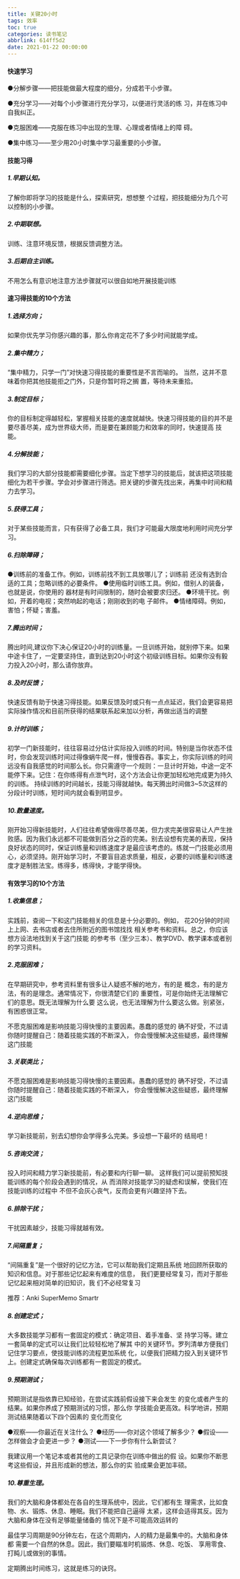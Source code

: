 ```yaml
---
title: 关键20小时
tags: 效率
toc: true
categories: 读书笔记
abbrlink: 614ff5d2
date: 2021-01-22 00:00:00
---
```

#### 快速学习

●分解步骤——把技能做最大程度的细分，分成若干小步骤。

●充分学习——对每个小步骤进行充分学习，以便进行灵活的练
习，并在练习中自我纠正。

●克服困难——克服在练习中出现的生理、心理或者情绪上的障
碍。

●集中练习——至少用20小时集中学习最重要的小步骤。

#### 技能习得

##### 1.早期认知。<!-- more -->

了解你即将学习的技能是什么，探索研究，想想整
个过程，把技能细分为几个可以控制的小步骤。

##### 2.中期联想。

训练、注意环境反馈，根据反馈调整方法。

##### 3.后期自主训练。

不用怎么有意识地注意方法步骤就可以很自如地开展技能训练

#### 速习得技能的10个方法

##### 1.选择方向；

如果你优先学习你感兴趣的事，那么你肯定花不了多少时间就能学成。

##### 2.集中精力；

“集中精力，只学一门”对快速习得技能的重要性是不言而喻的。
当然，这并不意味着你把其他技能拒之门外，只是你暂时将之搁
置，等待未来重拾。

##### 3.制定目标；

你的目标制定得越轻松，掌握相关技能的速度就越快。快速习得技能的目的并不是要尽善尽美，成为世界级大师，而是要在兼顾能力和效率的同时，快速提高
技能。

##### 4.分解技能；

我们学习的大部分技能都需要细化步骤。当定下想学习的技能后，就该把这项技能细化为若干步骤。学会对步骤进行筛选。把关键的步骤先找出来，再集中时间和精力去学习。

##### 5.获得工具；

对于某些技能而言，只有获得了必备工具，我们才可能最大限度地利用时间充分学习。

##### 6.扫除障碍；

●训练前的准备工作。例如，训练前找不到工具放哪儿了；训练前
还没有选到合适的工具；忽略训练的必要条件。
●使用临时训练工具。例如，借别人的装备，也就是说，你使用的
器材是有时间限制的，随时会被要求归还。
●环境干扰。例如，开着的电视；突然响起的电话；刚刚收到的电
子邮件。
●情绪障碍。例如，害怕；怀疑；害羞。

##### 7.腾出时间；

腾出时间,建议你下决心保证20小时的训练量。一旦训练开始，就别停下来。如果中途卡住了，一定要坚持住，直到达到20小时这个初级训练目标。如果你没有毅力投入20小时，那么请你放弃。

##### 8.及时反馈；

快速反馈有助于快速习得技能。如果反馈及时或只有一点点延迟，我们会更容易把实际操作情况和目前所获得的结果联系起来加以分析，再做出适当的调整

##### 9.计时训练；

初学一门新技能时，往往容易过分估计实际投入训练的时间。特别是当你状态不佳时，你会发现训练时间过得像蜗牛爬一样，慢慢吞吞。事实上，你实际训练的时间远没有自我感觉的时间那么长。你只需遵守一个规则：一旦计时开始，中途一定不能停下来。记住：在你练得有点泄气时，这个方法会让你更加轻松地完成更为持久的训练。
持续训练的时间越长，技能习得就越快。每天腾出时间做3~5次这样的分段计时训练，短时间内就会看到明显步。

##### 10.数量速度。

刚开始习得新技能时，人们往往希望做得尽善尽美，但力求完美很容易让人产生挫败感。因为我们永远都不可能做到百分之百的完美。别去设想有完美的表现，保持良好状态的同时，保证训练量和训练速度才是最应该考虑的。练就一门技能必须用心，必须坚持。刚开始学习时，不要盲目追求质量，相反，必要的训练量和训练速度才是制胜法宝。练得多，练得快，才能学得快。

#### 有效学习的10个方法

##### 1.收集信息；

实践前，查阅一下和这门技能相关的信息是十分必要的。例如，
花20分钟的时间上上网、去书店或者去住所附近的图书馆找找
相关参考书和资料。总之，你应该想方设法地找到关于这门技能
的参考书（至少三本）、教学DVD、教学课本或者别的学习资料。

##### 2.克服困难；

在早期研究中，参考资料里有很多让人疑惑不解的地方，有的是
概念，有的是方法，有的是理念。通常情况下，你很清楚它们的
重要性，可是你始终无法理解它们的意思。既无法理解为什么要
这么说，也无法理解为什么要这么做。别紧张，有困惑很正常。



不愿克服困难是影响技能习得快慢的主要因素。愚蠢的感觉的
确不好受，不过请你随时提醒自己：随着技能实践的不断深入，
你会慢慢解决这些疑惑，最终理解这门技能

##### 3.关联类比；

不愿克服困难是影响技能习得快慢的主要因素。愚蠢的感觉的
确不好受，不过请你随时提醒自己：随着技能实践的不断深入，
你会慢慢解决这些疑惑，最终理解这门技能

##### 4.逆向思维；

学习新技能前，别去幻想你会学得多么完美。多设想一下最坏的
结局吧！

##### 5.咨询交流；

投入时间和精力学习新技能前，有必要和内行聊一聊。
这样我们可以提前预知技能训练的每个阶段会遇到的情况，从
而消除对技能学习的疑虑和误解，使我们在技能训练的过程中
不但不会灰心丧气，反而会更有兴趣坚持下去。

##### 6.排除干扰；

干扰因素越少，技能习得就越有效。

##### 7.间隔重复；

“间隔重复”是一个很好的记忆方法，它可以帮助我们定期且系统
地回顾所获取的知识和信息。对于那些记忆起来有难度的信息，
我们更要经常复习，而对于那些记忆起来相对简单的旧知识，我
们不必经常复习



推荐：Anki  SuperMemo  Smartr

##### 8.创建定式；

大多数技能学习都有一套固定的模式：确定项目、着手准备、坚
持学习等。建立一套简单的定式可以让我们比较轻松地了解其
中的关键环节。罗列清单方便我们记住学习要点，使技能训练的流程更加系统
化，以便我们把精力投入到关键环节上。创建定式确保每次训练都有一套固定的模式。

##### 9.预期测试；

预期测试是指依靠已知经验，在尝试实践前假设接下来会发生
的变化或者产生的结果。如果你养成了预期测试的习惯，那么你
学技能会更高效。科学地讲，预期测试结果随着以下四个因素的
变化而变化

●观察——你最近在关注什么？
●经历——你对这个领域了解多少？
●假设——怎样做会才会更进一步？
●测试——下一步你有什么新尝试？



我建议用一个笔记本或者其他的工具记录你在训练中做出的假
设。如果你不断思考这些假设，并且形成新的想法，那么你的实
验成果会更加丰硕。

##### 10.尊重生理。

我们的大脑和身体都处在各自的生理系统中，因此，它们都有生
理需求，比如食物、水、锻炼、休息、睡眠。我们不能把自己逼得
太紧，这样会适得其反。因为大脑和身体在没有足够能量储备的
情况下是不可能高效运转的



最佳学习周期是90分钟左右，在这个周期内，人的精力是最集中的。大脑和身体都
需要一个自然的休息。因此，我们要瞄准时机锻炼、休息、吃饭、
享用零食、打盹儿或做别的事情。



定期腾出时间练习，这就是练习的诀窍。
